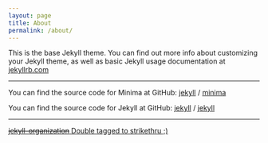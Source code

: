 ```yaml
---
layout: page
title: About
permalink: /about/
---
```


This is the base Jekyll theme. You can find out more info about customizing your Jekyll theme, as well as basic Jekyll usage documentation at [jekyllrb.com](https://jekyllrb.com/)


----
You can find the source code for Minima at GitHub:
[jekyll](jekyll-organization) /
[minima](https://github.com/jekyll/minima)

You can find the source code for Jekyll at GitHub:
[jekyll](jekyll-organization) /
[jekyll](https://github.com/jekyll/jekyll)

----
[~~jekyll-organization~~ Double tagged to strikethru ;)](https://github.com/jekyll)
